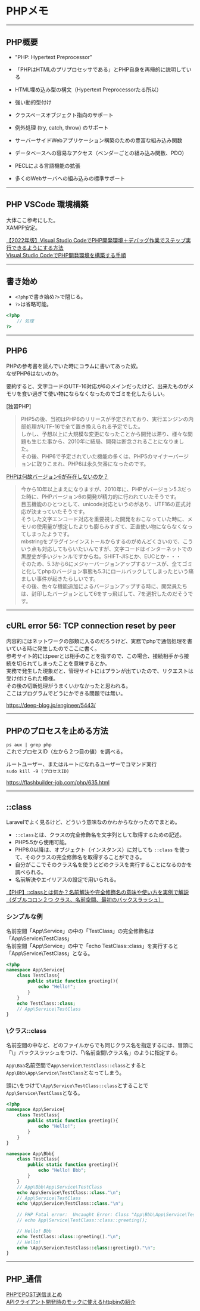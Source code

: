 # PHPメモ

---

## PHP概要

- "PHP: Hypertext Preprocessor"  
- 「PHPはHTMLのプリプロセッサである」とPHP自身を再帰的に説明している  
- HTML埋め込み型の構文（Hypertext Preprocessorたる所以）  
- 強い動的型付け  
- クラスベースオブジェクト指向のサポート  
- 例外処理 (try, catch, throw) のサポート  

- サーバーサイドWebアプリケーション構築のための豊富な組み込み関数  
- データベースへの容易なアクセス（ベンダーごとの組み込み関数、PDO）  
- PECLによる言語機能の拡張  
- 多くのWebサーバへの組み込みの標準サポート  

---

## PHP VSCode 環境構築

大体ここ参考にした。  
XAMPP安定。  

[【2022年版】Visual Studio CodeでPHP開発環境＋デバッグ作業でステップ実行できるようにする方法](https://my-web-note.com/vscode-php-develop-debug/)  
[Visual Studio CodeでPHP開発環境を構築する手順](https://zhuzhuming.com/technology/vscode_phpdebugenv/)  

---

## 書き始め

- `<?php`で書き始め`?>`で閉じる。  
- `?>`は省略可能。  

``` php
<?php
    // 処理
?>
```

---

## PHP6

PHPの参考書を読んでいた時にコラムに書いてあった奴。  
なぜPHP6はないのか。

要約すると、文字コードのUTF-16対応が6のメインだったけど、出来たものがメモリを食い過ぎて使い物にならなくなったのでゴミを化したらしい。  

[独習PHP]  
>PHP5の後、当初はPHP6のリリースが予定されており、実行エンジンの内部処理がUTF-16で全て置き換えられる予定でした。  
しかし、予想以上に大規模な変更になったことから開発は滞り、様々な問題も生じた事から、2010年に結局、開発は断念されることになりました。  
その後、PHP6で予定されていた機能の多くは、PHP5のマイナーバージョンに取りこまれ、PHP6は永久欠番になったのです。  

[PHPは何故バージョン6が存在しないのか？](https://wordpress.ideacompo.com/?p=16906)  
>今から10年以上まえになりますが、2010年に、PHPがバージョン5.3だった時に、PHPバージョン6の開発が精力的に行われていたそうです。  
目玉機能のひとつとして、unicode対応というのがあり、UTF16の正式対応が決まっていたそうです。  
そうした文字エンコード対応を重要視した開発をおこなっていた時に、メモリの使用量が想定したよりも膨らみすぎて、正直使い物にならなくなってしまったようです。  
mbstringをプラグインインストールからするのがめんどくさいので、こういう点も対応してもらいたいんですが、文字コードはインターネットでの黒歴史が多いジャンルですからね。SHIFT-JISとか、EUCとか・・・  
そのため、5.3から6にメジャーバージョンアップするソースが、全てゴミと化してphpのバージョン事態も5.3にロールバックしてしまったという痛ましい事件が起きたらしいです。  
その後、色々な機能追加によるバージョンアップする時に、開発員たちは、封印したバージョンとして6をすっ飛ばして、7を選択したのだそうです。  

---

## cURL error 56: TCP connection reset by peer

内容的にはネットワークの部類に入るのだろうけど、実務でphpで通信処理を書いている時に発生したのでここに書く。  
参考サイト的にはpeerとは相手のことを指すので、この場合、接続相手から接続を切られてしまったことを意味するとか。  
実務で発生した現象だと、管理サイトにはプランが出ていたので、リクエストは受け付けられた模様。  
その後の切断処理がうまくいかなかったと思われる。  
ここはプログラムでどうにかできる問題では無い。  

<https://deep-blog.jp/engineer/5443/>  

---

## PHPのプロセスを止める方法

`ps aux | grep php`  
これでプロセスID（左から２つ目の値）を調べる。  

ルートユーザー、またはルートになれるユーザーでコマンド実行  
`sudo kill -9 (プロセスID)`  

<https://flashbuilder-job.com/php/635.html>

---

## ::class

Laravelでよく見るけど、どういう意味なのかわからなかったのでまとめ。  

- `::class`とは、クラスの完全修飾名を文字列として取得するための記述。  
- PHP5.5から使用可能。  
- PHP8.0以降は、オブジェクト（インスタンス）に対しても `::class` を使って、そのクラスの完全修飾名を取得することができる。  
- 自分がここでそのクラス名を使うとどのクラスを実行することになるのかを調べられる。  
- 名前解決やエイリアスの設定で用いられる。  

[【PHP】::classとは何か？名前解決や完全修飾名の意味や使い方を実例で解説（ダブルコロン２つ クラス、名前空間、最初のバックスラッシュ）](https://prograshi.com/language/php/php-class-namespace/)  

### シンプルな例

名前空間「App\Service」の中の「TestClass」の完全修飾名は「App\Service\TestClass」  
名前空間「App\Service」の中で「echo TestClass::class」を実行すると「App\Service\TestClass」となる。  

``` php
<?php
namespace App\Service{
    class TestClass{
        public static function greeting(){
            echo "Hello!";
        }
    }
    echo TestClass::class;
    // App\Service\TestClass
}
```

### \クラス::class

名前空間の中など、どのファイルからでも同じクラス名を指定するには、冒頭に「\」バックスラッシュをつけ、「\名前空間\クラス名」のように指定する。  

`App\Baa`名前空間で`App\Service\TestClass::class`とすると`App\Bbb\App\Service\TestClass`となってしまう。  

頭に`\`をつけて`\App\Service\TestClass::class`とすることで`App\Service\TestClass`となる。  

``` php
<?php
namespace App\Service{
    class TestClass{
        public static function greeting(){
            echo "Hello!";
        }
    }
}

namespace App\Bbb{
    class TestClass{
        public static function greeting(){
            echo "Hello! Bbb";
        }
    }
    // App\Bbb\App\Service\TestClass
    echo App\Service\TestClass::class."\n";
    // App\Service\TestClass
    echo \App\Service\TestClass::class."\n";
    
    // PHP Fatal error:  Uncaught Error: Class "App\Bbb\App\Service\TestClass" not found in /workspace/Main.php:20
    // echo App\Service\TestClass::class::greeting();

    // Hello! Bbb
    echo TestClass::class::greeting()."\n";
    // Hello!
    echo \App\Service\TestClass::class::greeting()."\n";
}
```

---

## PHP_通信

[PHPでPOST送信まとめ](https://qiita.com/okdyy75/items/d21eb95f01b28f945cc6)  
[APIクライアント開発時のモックに使えるhttpbinの紹介](https://qiita.com/sameyasu/items/adacceb8a1bee893599b)  
